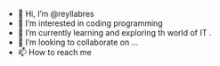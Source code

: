 - 👋 Hi, I’m @reyllabres
- 👀 I’m interested in coding programming
- 🌱 I’m currently learning and exploring th world of IT .
- 💞️ I’m looking to collaborate on ...
- 📫 How to reach me

<!---
reyllabres/reyllabres is a ✨ special ✨ repository because its `README.md` (this file) appears on your GitHub profile.
You can click the Preview link to take a look at your changes.
--->

